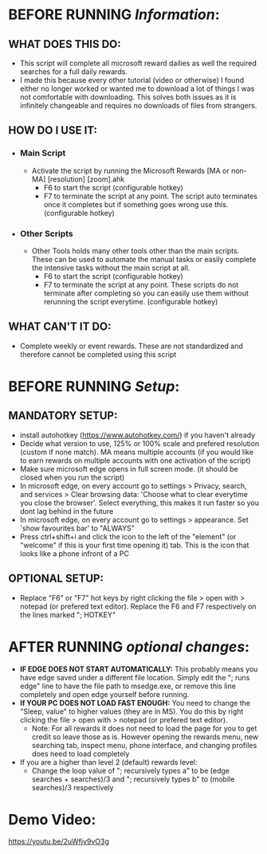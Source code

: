 # BEFORE RUNNING *Information*:
## WHAT DOES THIS DO: 
- This script will complete all microsoft reward dailies as well the required searches for a full daily rewards.
- I made this because every other tutorial (video or otherwise) I found either no longer worked or wanted me to download a lot of things I was not comfortable with downloading. This solves both issues as it is infinitely changeable and requires no downloads of files from strangers.
## **HOW DO I USE IT**:
- ### Main Script ###
  - Activate the script by running the Microsoft Rewards [MA or non-MA] [resolution] [zoom].ahk
    - F6 to start the script (configurable hotkey)
    - F7 to terminate the script at any point. The script auto terminates once it completes but if something goes wrong use this. (configurable hotkey)
- ### Other Scripts ###
  - Other Tools holds many other tools other than the main scripts. These can be used to automate the manual tasks or easily complete the intensive tasks without the main script at all.
    - F6 to start the script (configurable hotkey)
    - F7 to terminate the script at any point. These scripts do not terminate after completing so you can easily use them without rerunning the script everytime. (configurable hotkey)
## WHAT CAN'T IT DO:
- Complete weekly or event rewards. These are not standardized and therefore cannot be completed using this script
# BEFORE RUNNING *Setup*:
## **MANDATORY** SETUP: 
- install autohotkey (https://www.autohotkey.com/) if you haven't already    
- Decide what version to use, 125% or 100% scale and prefered resolution (custom if none match). MA means multiple accounts (if you would like to earn rewards on multiple accounts with one activation of the script)
- Make sure microsoft edge opens in full screen mode. (it should be closed when you run the script)
- In microsoft edge, on every account go to settings > Privacy, search, and services > Clear browsing data: 'Choose what to clear everytime you close the browser'. Select everything, this makes it run faster so you dont lag behind in the future
- In microsoft edge, on every account go to settings > appearance. Set 'show favourites bar' to "ALWAYS"
- Press ctrl+shift+i and click the icon to the left of the "element" (or "welcome" if this is your first time opening it) tab. This is the icon that looks like a phone infront of a PC
## OPTIONAL SETUP:
- Replace "F6" or "F7" hot keys by right clicking the file > open with > notepad (or prefered text editor). Replace the F6 and F7 respectively on the lines marked "; HOTKEY"
# AFTER RUNNING *optional changes*:
- **IF EDGE DOES NOT START AUTOMATICALLY:** This probably means you have edge saved under a different file location. Simply edit the "; runs edge" line to have the file path to msedge.exe, or remove this line completely and open edge yourself before running.
- **If YOUR PC DOES NOT LOAD FAST ENOUGH:** You need to change the "Sleep, value" to higher values (they are in MS). You do this by right clicking the file > open with > notepad (or prefered text editor). 
  -  Note: For all rewards it does not need to load the page for you to get credit so leave those as is. However opening the rewards menu, new searching tab, inspect menu, phone interface, and changing profiles does need to load completely
- If you are a higher than level 2 (default) rewards level:
  - Change the loop value of "; recursively types a" to be (edge searches + searches)/3 and "; recursively types b" to (mobile searches)/3 respectively

# Demo Video:
https://youtu.be/2uWfjv9vO3g
